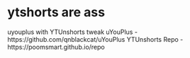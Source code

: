 <h1> 
  ytshorts are ass
</h1>
<p3>
  uyouplus with YTUnshorts tweak
</p3>
<p2>
  uYouPlus - https://github.com/qnblackcat/uYouPlus
</p2>
<p2>
  YTUnshorts Repo - https://poomsmart.github.io/repo
</p2>
